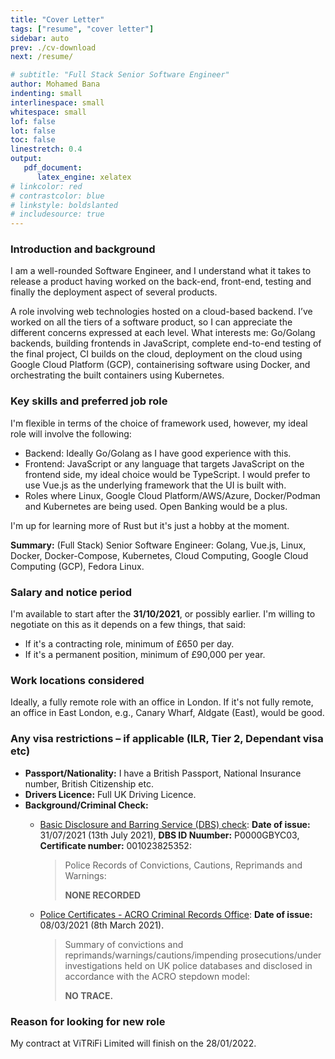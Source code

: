 ```yaml
---
title: "Cover Letter"
tags: ["resume", "cover letter"]
sidebar: auto
prev: ./cv-download
next: /resume/

# subtitle: "Full Stack Senior Software Engineer"
author: Mohamed Bana
indenting: small
interlinespace: small
whitespace: small
lof: false
lot: false
toc: false
linestretch: 0.4
output:
   pdf_document:
      latex_engine: xelatex
# linkcolor: red
# contrastcolor: blue
# linkstyle: boldslanted
# includesource: true
---
```


### Introduction and background

I am a well-rounded Software Engineer, and I understand what it takes to release a product having worked on the back-end, front-end, testing and finally the deployment aspect of several products.

<!-- A role involving web technologies hosted on a cloud-based backend. I’ve worked on all the tiers of a software product, so I can appreciate the different concerns expressed at each level. I feel the latest trend in web technologies; quick prototyping, large selection of libraries, ease of programming and its cross-platform support is where the future is heading. This, distributed systems and big data algorithms are where I am focusing my current efforts—all of which are equally interesting to me. -->

A role involving web technologies hosted on a cloud-based backend. I’ve worked on all the tiers of a software product, so I can appreciate the different concerns expressed at each level. What interests me: Go/Golang backends, building frontends in JavaScript, complete end-to-end testing of the final project, CI builds on the cloud, deployment on the cloud using Google Cloud Platform (GCP), containerising software using Docker, and orchestrating the built containers using Kubernetes.

### Key skills and preferred job role

I'm flexible in terms of the choice of framework used, however, my ideal role will involve the following:

* Backend: Ideally Go/Golang as I have good experience with this.
* Frontend: JavaScript or any language that targets JavaScript on the frontend side, my ideal choice would be TypeScript. I would prefer to use Vue.js as the underlying framework that the UI is built with.
* Roles where Linux, Google Cloud Platform/AWS/Azure, Docker/Podman and Kubernetes are being used. Open Banking would be a plus.

I'm up for learning more of Rust but it's just a hobby at the moment.

**Summary:** (Full Stack) Senior Software Engineer: Golang, Vue.js, Linux, Docker, Docker-Compose, Kubernetes, Cloud Computing, Google Cloud Computing (GCP), Fedora Linux.

### Salary and notice period

I'm available to start after the **31/10/2021**, or possibly earlier. I'm willing to negotiate on this as it depends on a few things, that said:

* If it's a contracting role, minimum of £650 per day.
* If it's a permanent position, minimum of £90,000 per year.

### Work locations considered

Ideally, a fully remote role with an office in London. If it's not fully remote, an office in East London, e.g., Canary Wharf, Aldgate (East), would be good.

### Any visa restrictions – if applicable (ILR, Tier 2, Dependant visa etc)

* **Passport/Nationality:** I have a British Passport, National Insurance number, British Citizenship etc.
* **Drivers Licence:** Full UK Driving Licence.
* **Background/Criminal Check:**
  * [Basic Disclosure and Barring Service (DBS) check](https://www.gov.uk/request-copy-criminal-record): **Date of issue:** 31/07/2021 (13th July 2021), **DBS ID Nuumber:** P0000GBYC03, **Certificate number:** 001023825352:

     > Police Records of Convictions, Cautions, Reprimands and Warnings:
     >
     > **NONE RECORDED**

  * [Police Certificates - ACRO Criminal Records Office](https://www.acro.police.uk/police_certificates.aspx): **Date of issue:** 08/03/2021 (8th March 2021).

     > Summary of convictions and reprimands/warnings/cautions/impending prosecutions/under investigations held on UK police databases and disclosed in accordance with the ACRO stepdown model:
     >
     > **NO TRACE.**

### Reason for looking for new role

My contract at ViTRiFi Limited will finish on the 28/01/2022.

<!-- ---

Kind regards,

Mohamed Bana -->

<!-- ---

[https://bana.io](https://bana.io) — [mohamed@bana.io](mailto:mohamed@bana.io) — [+44-7960-045-281](tel:+44-7960-045-281) -->
